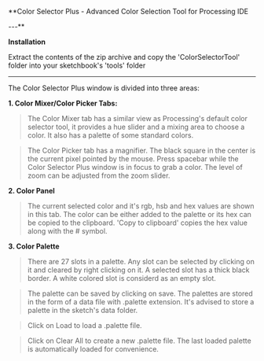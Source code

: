 **Color Selector Plus - Advanced Color Selection Tool for Processing IDE

---**

**Installation**

Extract the contents of the zip archive and copy the 'ColorSelectorTool' folder into your sketchbook's 'tools' folder


---


The Color Selector Plus window is divided into three areas:


**1. Color Mixer/Color Picker Tabs:**

> The Color Mixer tab has a similar view as Processing's default color selector tool,
> it provides a hue slider and a mixing area to choose a color. It also has a palette
> of some standard colors.

> The Color Picker tab has a magnifier. The black square in the center is the current pixel
> pointed by the mouse. Press spacebar while the Color Selector Plus window is in focus to grab a
> color. The level of zoom can be adjusted from the zoom slider.

**2. Color Panel**

> The current selected color and it's rgb, hsb and hex values are shown in this tab. The color can
> be either added to the palette or its hex can be copied to the clipboard.
> 'Copy to clipboard' copies the hex value along with the # symbol.

**3. Color Palette**

> There are 27 slots in a palette.
> Any slot can be selected by clicking on it and cleared by right clicking on it.
> A selected slot has a thick black border. A white colored slot is considerd as an empty slot.

> The palette can be saved by clicking on save. The palettes are stored in the form of a data file
> with .palette extension. It's advised to store a palette in the sketch's data folder.

> Click on Load to load a .palette file.

> Click on Clear All to create a new .palette file.
> The last loaded palette is automatically loaded for convenience.
